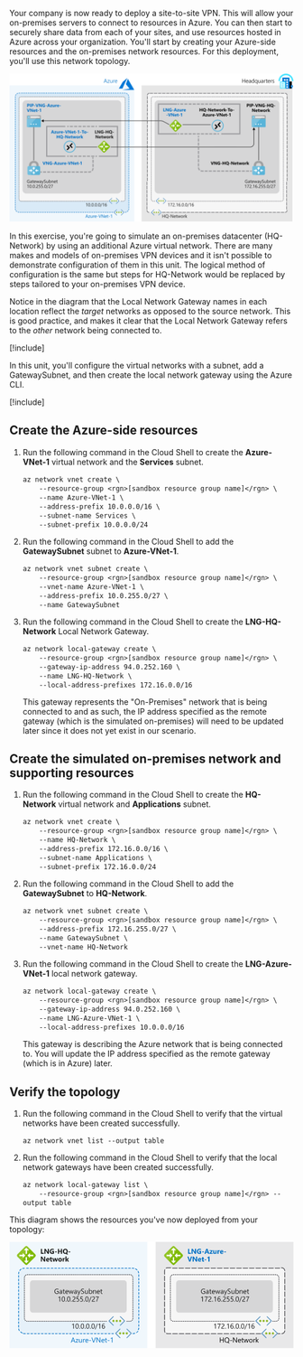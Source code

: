 Your company is now ready to deploy a site-to-site VPN. This will allow your on-premises servers to connect to resources in Azure. You can then start to securely share data from each of your sites, and use resources hosted in Azure across your organization. You'll start by creating your Azure-side resources and the on-premises network resources. For this deployment, you'll use this network topology.

![Network topology for unit 3 exercise](../media/3-network-topology-used-in-exercise.svg)

In this exercise, you're going to simulate an on-premises datacenter (HQ-Network) by using an additional Azure virtual network. There are many makes and models of on-premises VPN devices and it isn't possible to demonstrate configuration of them in this unit. The logical method of configuration is the same but steps for HQ-Network would be replaced by steps tailored to your on-premises VPN device.

Notice in the diagram that the Local Network Gateway names in each location reflect the *target* networks as opposed to the source network. This is good practice, and makes it clear that the Local Network Gateway refers to the *other* network being connected to.

[!include[](../../../includes/azure-sandbox-activate.md)]

In this unit, you'll configure the virtual networks with a subnet, add a GatewaySubnet, and then create the local network gateway using the Azure CLI.

[!include[](../../../includes/azure-sandbox-regions-first-mention-note.md)]

## Create the Azure-side resources

1. Run the following command in the Cloud Shell to create the **Azure-VNet-1** virtual network and the **Services** subnet.

    ```azurecli
    az network vnet create \
        --resource-group <rgn>[sandbox resource group name]</rgn> \
        --name Azure-VNet-1 \
        --address-prefix 10.0.0.0/16 \
        --subnet-name Services \
        --subnet-prefix 10.0.0.0/24
    ```

1. Run the following command in the Cloud Shell to add the **GatewaySubnet** subnet to **Azure-VNet-1**.

    ```azurecli
    az network vnet subnet create \
        --resource-group <rgn>[sandbox resource group name]</rgn> \
        --vnet-name Azure-VNet-1 \
        --address-prefix 10.0.255.0/27 \
        --name GatewaySubnet
    ```

1. Run the following command in the Cloud Shell to create the **LNG-HQ-Network** Local Network Gateway.

    ```azurecli
    az network local-gateway create \
        --resource-group <rgn>[sandbox resource group name]</rgn> \
        --gateway-ip-address 94.0.252.160 \
        --name LNG-HQ-Network \
        --local-address-prefixes 172.16.0.0/16
    ```

    This gateway represents the "On-Premises" network that is being connected to and as such, the IP address specified as the remote gateway (which is the simulated on-premises) will need to be updated later since it does not yet exist in our scenario.

## Create the simulated on-premises network and supporting resources

1. Run the following command in the Cloud Shell to create the **HQ-Network** virtual network and **Applications** subnet.

    ```azurecli
    az network vnet create \
        --resource-group <rgn>[sandbox resource group name]</rgn> \
        --name HQ-Network \
        --address-prefix 172.16.0.0/16 \
        --subnet-name Applications \
        --subnet-prefix 172.16.0.0/24
    ```

1. Run the following command in the Cloud Shell to add the **GatewaySubnet** to **HQ-Network**.

    ```azurecli
    az network vnet subnet create \
        --resource-group <rgn>[sandbox resource group name]</rgn> \
        --address-prefix 172.16.255.0/27 \
        --name GatewaySubnet \
        --vnet-name HQ-Network
    ```

1. Run the following command in the Cloud Shell to create the **LNG-Azure-VNet-1** local network gateway.

    ```azurecli
    az network local-gateway create \
        --resource-group <rgn>[sandbox resource group name]</rgn> \
        --gateway-ip-address 94.0.252.160 \
        --name LNG-Azure-VNet-1 \
        --local-address-prefixes 10.0.0.0/16
    ```

    This gateway is describing the Azure network that is being connected to. You will update the IP address specified as the remote gateway (which is in Azure) later.

## Verify the topology

1. Run the following command in the Cloud Shell to verify that the virtual networks have been created successfully.

    ```azurecli
    az network vnet list --output table
    ```

1. Run the following command in the Cloud Shell to verify that the local network gateways have been created successfully.

    ```azurecli
    az network local-gateway list \
        --resource-group <rgn>[sandbox resource group name]</rgn> --output table
    ```

This diagram shows the resources you've now deployed from your topology:

![Resources deployed during unit 3 exercise](../media/3-resources-deployed-during-exercise.svg)